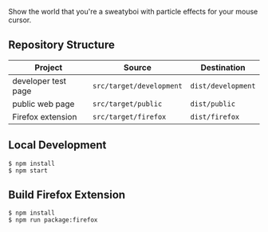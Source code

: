 Show the world that you're a sweatyboi with particle effects for your mouse cursor.

## Repository Structure

| Project             | Source                   | Destination        |
| ------------------- | ------------------------ | ------------------ |
| developer test page | `src/target/development` | `dist/development` |
| public web page     | `src/target/public`      | `dist/public`      |
| Firefox extension   | `src/target/firefox`     | `dist/firefox`     |

## Local Development

    $ npm install
    $ npm start

## Build Firefox Extension

    $ npm install
    $ npm run package:firefox
